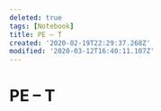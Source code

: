 ```yaml
---
deleted: true
tags: [Notebook]
title: PE – T
created: '2020-02-19T22:29:37.268Z'
modified: '2020-03-12T16:40:11.107Z'
---
```


# PE – T
